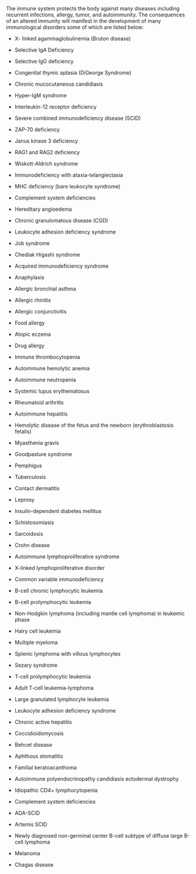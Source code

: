 The immune system protects the body against many diseases including recurrent infections, allergy, tumor, and autoimmunity. The consequences of an altered immunity will manifest in the development of many immunological disorders some of which are listed below:

- X- linked agammaglobulinemia (Bruton disease)

- Selective IgA Deficiency

- Selective IgG deficiency

- Congenital thymic aplasia (DiGeorge Syndrome)

- Chronic mucocutaneous candidiasis

- Hyper-IgM syndrome

- Interleukin-12 receptor deficiency

- Severe combined immunodeficiency disease (SCID)

- ZAP-70 deficiency

- Janus kinase 3 deficiency

- RAG1 and RAG2 deficiency

- Wiskott-Aldrich syndrome

- Immunodeficiency with ataxia-telangiectasia

- MHC deficiency (bare leukocyte syndrome)

- Complement system deficiencies

- Hereditary angioedema

- Chronic granulomatous disease (CGD)

- Leukocyte adhesion deficiency syndrome

- Job syndrome

- Chediak Higashi syndrome

- Acquired immunodeficiency syndrome

- Anaphylaxis

- Allergic bronchial asthma

- Allergic rhinitis

- Allergic conjunctivitis

- Food allergy

- Atopic eczema

- Drug allergy

- Immune thrombocytopenia

- Autoimmune hemolytic anemia

- Autoimmune neutropenia

- Systemic lupus erythematosus

- Rheumatoid arthritis

- Autoimmune hepatitis

- Hemolytic disease of the fetus and the newborn (erythroblastosis fetalis)

- Myasthenia gravis

- Goodpasture syndrome

- Pemphigus

- Tuberculosis

- Contact dermatitis

- Leprosy

- Insulin-dependent diabetes mellitus

- Schistosomiasis

- Sarcoidosis

- Crohn disease

- Autoimmune lymphoproliferative syndrome

- X-linked lymphoproliferative disorder

- Common variable immunodeficiency

- B-cell chronic lymphocytic leukemia

- B-cell prolymphocytic leukemia

- Non-Hodgkin lymphoma (including mantle cell lymphoma) in leukemic phase

- Hairy cell leukemia

- Multiple myeloma

- Splenic lymphoma with villous lymphocytes

- Sezary syndrome

- T-cell prolymphocytic leukemia

- Adult T-cell leukemia-lymphoma

- Large granulated lymphocyte leukemia

- Leukocyte adhesion deficiency syndrome

- Chronic active hepatitis

- Coccidioidomycosis

- Behcet disease

- Aphthous stomatitis

- Familial keratoacanthoma

- Autoimmune polyendocrinopathy candidiasis ectodermal dystrophy

- Idiopathic CD4+ lymphocytopenia

- Complement system deficiencies

- ADA-SCID

- Artemis SCID

- Newly diagnosed non-germinal center B-cell subtype of diffuse large B-cell lymphoma

- Melanoma

- Chagas disease